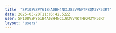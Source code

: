 ```yaml
---
title: "SP108VZPY61B4A0BH4NC1J83VVNKTFBQM3YP53RT"
date: 2025-03-20T11:05:42.522Z
user: SP108VZPY61B4A0BH4NC1J83VVNKTFBQM3YP53RT
layout: "users"
---
```

    